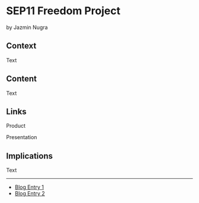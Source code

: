 # SEP11 Freedom Project
by Jazmin Nugra

## Context
Text

## Content
Text

## Links

Product

Presentation

## Implications
Text

---

* [Blog Entry 1](..entries/entry01.md)
* [Blog Entry 2](..entries/entry02.md)
